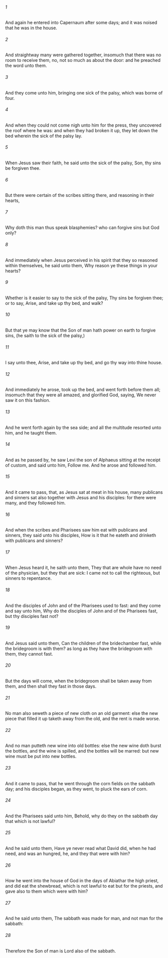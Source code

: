 ###### 1
And again he entered into Capernaum after some days; and it was noised that he was in the house.

###### 2
And straightway many were gathered together, insomuch that there was no room to receive them, no, not so much as about the door: and he preached the word unto them.

###### 3
And they come unto him, bringing one sick of the palsy, which was borne of four.

###### 4
And when they could not come nigh unto him for the press, they uncovered the roof where he was: and when they had broken it up, they let down the bed wherein the sick of the palsy lay.

###### 5
When Jesus saw their faith, he said unto the sick of the palsy, Son, thy sins be forgiven thee.

###### 6
But there were certain of the scribes sitting there, and reasoning in their hearts,

###### 7
Why doth this man thus speak blasphemies? who can forgive sins but God only?

###### 8
And immediately when Jesus perceived in his spirit that they so reasoned within themselves, he said unto them, Why reason ye these things in your hearts?

###### 9
Whether is it easier to say to the sick of the palsy, Thy sins be forgiven thee; or to say, Arise, and take up thy bed, and walk?

###### 10
But that ye may know that the Son of man hath power on earth to forgive sins, (he saith to the sick of the palsy,)

###### 11
I say unto thee, Arise, and take up thy bed, and go thy way into thine house.

###### 12
And immediately he arose, took up the bed, and went forth before them all; insomuch that they were all amazed, and glorified God, saying, We never saw it on this fashion.

###### 13
And he went forth again by the sea side; and all the multitude resorted unto him, and he taught them.

###### 14
And as he passed by, he saw Levi the son of Alphaeus sitting at the receipt of custom, and said unto him, Follow me. And he arose and followed him.

###### 15
And it came to pass, that, as Jesus sat at meat in his house, many publicans and sinners sat also together with Jesus and his disciples: for there were many, and they followed him.

###### 16
And when the scribes and Pharisees saw him eat with publicans and sinners, they said unto his disciples, How is it that he eateth and drinketh with publicans and sinners?

###### 17
When Jesus heard it, he saith unto them, They that are whole have no need of the physician, but they that are sick: I came not to call the righteous, but sinners to repentance.

###### 18
And the disciples of John and of the Pharisees used to fast: and they come and say unto him, Why do the disciples of John and of the Pharisees fast, but thy disciples fast not?

###### 19
And Jesus said unto them, Can the children of the bridechamber fast, while the bridegroom is with them? as long as they have the bridegroom with them, they cannot fast.

###### 20
But the days will come, when the bridegroom shall be taken away from them, and then shall they fast in those days.

###### 21
No man also seweth a piece of new cloth on an old garment: else the new piece that filled it up taketh away from the old, and the rent is made worse.

###### 22
And no man putteth new wine into old bottles: else the new wine doth burst the bottles, and the wine is spilled, and the bottles will be marred: but new wine must be put into new bottles.

###### 23
And it came to pass, that he went through the corn fields on the sabbath day; and his disciples began, as they went, to pluck the ears of corn.

###### 24
And the Pharisees said unto him, Behold, why do they on the sabbath day that which is not lawful?

###### 25
And he said unto them, Have ye never read what David did, when he had need, and was an hungred, he, and they that were with him?

###### 26
How he went into the house of God in the days of Abiathar the high priest, and did eat the shewbread, which is not lawful to eat but for the priests, and gave also to them which were with him?

###### 27
And he said unto them, The sabbath was made for man, and not man for the sabbath:

###### 28
Therefore the Son of man is Lord also of the sabbath.

